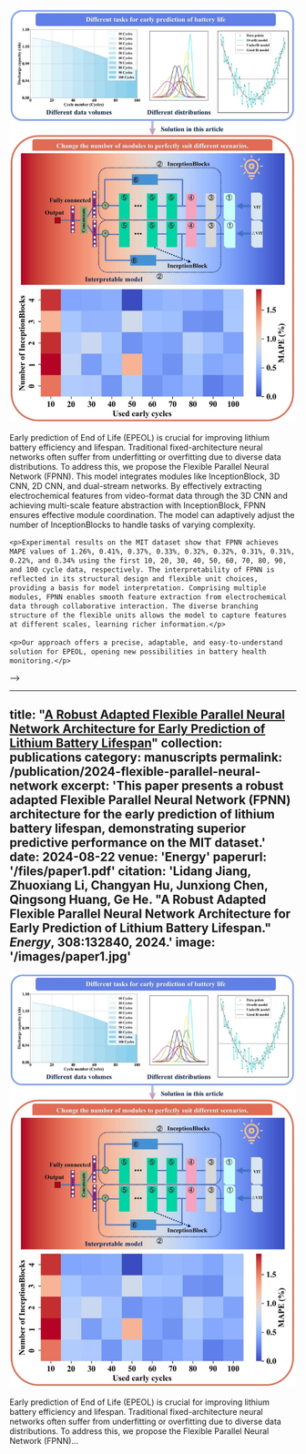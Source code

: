 <!-- ---
title: "<a href='https://doi.org/10.1016/j.energy.2024.132840' target='_blank'>A Robust Adapted Flexible Parallel Neural Network Architecture for Early Prediction of Lithium Battery Lifespan</a>"
collection: publications
category: manuscripts
permalink: /publication/2024-flexible-parallel-neural-network
excerpt: 'This paper presents a robust adapted Flexible Parallel Neural Network (FPNN) architecture for the early prediction of lithium battery lifespan, demonstrating superior predictive performance on the MIT dataset.'
date: 2024-08-22
venue: 'Energy'
paperurl: '/files/paper1.pdf'
citation: 'Lidang Jiang, Zhuoxiang Li, Changyan Hu, Junxiong Chen, Qingsong Huang, Ge He. "A Robust Adapted Flexible Parallel Neural Network Architecture for Early Prediction of Lithium Battery Lifespan." <i>Energy</i>, 308:132840, 2024.'
image: '/images/paper1.jpg'
---

<style>
  .custom-layout {
    display: flex !important;
    flex-wrap: wrap !important;
    justify-content: space-between !important;
    align-items: flex-start !important;
    gap: 20px !important;
  }
  
  .custom-layout img {
    width: 100% !important;
    height: auto !important;
    max-width: 300px !important;
  }
  
  .custom-layout .text-content {
    flex: 2 1 60% !important;
    max-width: 70% !important;
  }
</style>

<!-- 创建一个两列布局，图片在左，文本在右 -->
<div class="custom-layout">

  <!-- 左侧图片列 -->
  <div>
    <img src="/images/paper1.jpg" alt="Paper Image">
  </div>

  <!-- 右侧文本列 -->
  <div class="text-content">
    <p>Early prediction of End of Life (EPEOL) is crucial for improving lithium battery efficiency and lifespan. Traditional fixed-architecture neural networks often suffer from underfitting or overfitting due to diverse data distributions. To address this, we propose the Flexible Parallel Neural Network (FPNN). This model integrates modules like InceptionBlock, 3D CNN, 2D CNN, and dual-stream networks. By effectively extracting electrochemical features from video-format data through the 3D CNN and achieving multi-scale feature abstraction with InceptionBlock, FPNN ensures effective module coordination. The model can adaptively adjust the number of InceptionBlocks to handle tasks of varying complexity.</p>

    <p>Experimental results on the MIT dataset show that FPNN achieves MAPE values of 1.26%, 0.41%, 0.37%, 0.33%, 0.32%, 0.32%, 0.31%, 0.31%, 0.22%, and 0.34% using the first 10, 20, 30, 40, 50, 60, 70, 80, 90, and 100 cycle data, respectively. The interpretability of FPNN is reflected in its structural design and flexible unit choices, providing a basis for model interpretation. Comprising multiple modules, FPNN enables smooth feature extraction from electrochemical data through collaborative interaction. The diverse branching structure of the flexible units allows the model to capture features at different scales, learning richer information.</p>

    <p>Our approach offers a precise, adaptable, and easy-to-understand solution for EPEOL, opening new possibilities in battery health monitoring.</p>
  </div>

</div> -->

---
title: "<a href='https://doi.org/10.1016/j.energy.2024.132840' target='_blank'>A Robust Adapted Flexible Parallel Neural Network Architecture for Early Prediction of Lithium Battery Lifespan</a>"
collection: publications
category: manuscripts
permalink: /publication/2024-flexible-parallel-neural-network
excerpt: 'This paper presents a robust adapted Flexible Parallel Neural Network (FPNN) architecture for the early prediction of lithium battery lifespan, demonstrating superior predictive performance on the MIT dataset.'
date: 2024-08-22
venue: 'Energy'
paperurl: '/files/paper1.pdf'
citation: 'Lidang Jiang, Zhuoxiang Li, Changyan Hu, Junxiong Chen, Qingsong Huang, Ge He. "A Robust Adapted Flexible Parallel Neural Network Architecture for Early Prediction of Lithium Battery Lifespan." <i>Energy</i>, 308:132840, 2024.'
image: '/images/paper1.jpg'
---

<!-- 自定义内容开始 -->
<div class="publication-custom-layout">
  <!-- 左侧图片列 -->
  <div class="publication-image">
    <img src="/images/paper1.jpg" alt="Paper Image">
  </div>

  <!-- 右侧文本列 -->
  <div class="publication-text">
    <p>Early prediction of End of Life (EPEOL) is crucial for improving lithium battery efficiency and lifespan. Traditional fixed-architecture neural networks often suffer from underfitting or overfitting due to diverse data distributions. To address this, we propose the Flexible Parallel Neural Network (FPNN)...</p>
    <!-- 您可以在这里添加更多内容 -->
  </div>
</div>
<!-- 自定义内容结束 -->

